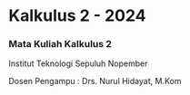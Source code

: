 # Kalkulus 2 - 2024

### Mata Kuliah Kalkulus 2

Institut Teknologi Sepuluh Nopember

Dosen Pengampu : Drs. Nurul Hidayat, M.Kom
